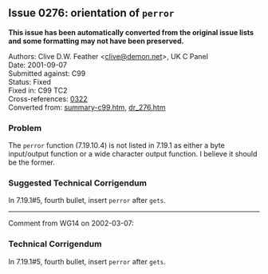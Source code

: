## Issue 0276: orientation of `perror`

**This issue has been automatically converted from the original issue lists and some formatting may not have been preserved.**

Authors: Clive D.W. Feather \<clive@demon.net\>, UK C Panel  
Date: 2001-09-07  
Submitted against: C99  
Status: Fixed  
Fixed in: C99 TC2  
Cross-references: [0322](issue0322.md)  
Converted from: [summary-c99.htm](https://www.open-std.org/jtc1/sc22/wg14/www/docs/summary-c99.htm), [dr_276.htm](https://www.open-std.org/jtc1/sc22/wg14/www/docs/dr_276.htm)

### Problem

The `perror` function (7.19.10.4) is not listed in 7.19.1 as either a byte
input/output function or a wide character output function. I believe it should
be the former.

### Suggested Technical Corrigendum

In 7.19.1#5, fourth bullet, insert `perror` after `gets`.

---

Comment from WG14 on 2002-03-07:

### Technical Corrigendum

In 7.19.1#5, fourth bullet, insert `perror` after `gets`.
